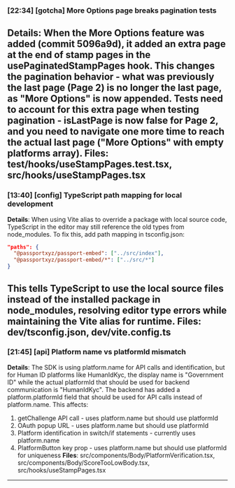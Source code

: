 ### [22:34] [gotcha] More Options page breaks pagination tests
**Details**: When the More Options feature was added (commit 5096a9d), it added an extra page at the end of stamp pages in the usePaginatedStampPages hook. This changes the pagination behavior - what was previously the last page (Page 2) is no longer the last page, as "More Options" is now appended. Tests need to account for this extra page when testing pagination - isLastPage is now false for Page 2, and you need to navigate one more time to reach the actual last page ("More Options" with empty platforms array).
**Files**: test/hooks/useStampPages.test.tsx, src/hooks/useStampPages.tsx
---

### [13:40] [config] TypeScript path mapping for local development
**Details**: When using Vite alias to override a package with local source code, TypeScript in the editor may still reference the old types from node_modules. To fix this, add path mapping in tsconfig.json:

```json
"paths": {
  "@passportxyz/passport-embed": ["../src/index"],
  "@passportxyz/passport-embed/*": ["../src/*"]
}
```

This tells TypeScript to use the local source files instead of the installed package in node_modules, resolving editor type errors while maintaining the Vite alias for runtime.
**Files**: dev/tsconfig.json, dev/vite.config.ts
---

### [21:45] [api] Platform name vs platformId mismatch
**Details**: The SDK is using platform.name for API calls and identification, but for Human ID platforms like HumanIdKyc, the display name is "Government ID" while the actual platformId that should be used for backend communication is "HumanIdKyc". The backend has added a platform.platformId field that should be used for API calls instead of platform.name. This affects:
1. getChallenge API call - uses platform.name but should use platformId
2. OAuth popup URL - uses platform.name but should use platformId  
3. Platform identification in switch/if statements - currently uses platform.name
4. PlatformButton key prop - uses platform.name but should use platformId for uniqueness
**Files**: src/components/Body/PlatformVerification.tsx, src/components/Body/ScoreTooLowBody.tsx, src/hooks/useStampPages.tsx
---

